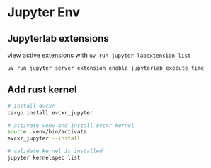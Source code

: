 
# Jupyter Env

## Jupyterlab extensions

view active extensions with `uv run jupyter labextension list`

```
uv run jupyter server extension enable jupyterlab_execute_time
```

## Add rust kernel

```bash
# install evcxr
cargo install evcxr_jupyter

# activate venv and install evcxr kernel
source .venv/bin/activate
evcxr_jupyter --install

# validate kernel is installed
jupyter kernelspec list
```

